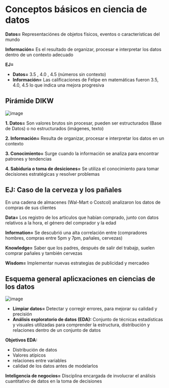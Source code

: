 # Conceptos básicos en ciencia de datos

**Datos=** Representaciónes de objetos físicos, eventos o características del mundo

**Información=** Es el resultado de organizar, procesar e interpretar los datos dentro de un contexto adecuado

**EJ=**
- **Datos=** 3.5 , 4.0 , 4.5 (números sin contexto)
- **Información=** Las calificaciones de Felipe en matemáticas fueron 3.5, 4.0, 4.5 lo que indica una mejora progresiva

## Pirámide DIKW

![image](https://github.com/user-attachments/assets/4945555d-2815-476a-ac1f-4925ee2eb4ad)

**1. Datos=** Son valores brutos sin procesar, pueden ser estructurados (Base de Datos) o no estructurados (imágenes, texto)

**2. Información=** Resulta de organizar, procesar e interpretar los datos en un contexto

**3. Conocimiento=** Surge cuando la información se analiza para encontrar patrones y tendencias

**4. Sabiduria o toma de desiciones=** Se utiliza el conocimiento para tomar decisiones estratégicas y resolver problemas

## EJ: Caso de la cerveza y los pañales

En una cadena de almacenes (Wal-Mart o Costcol) analizaron los datos de compras de sus clientes

**Data=** Los registro de los articulos que habían comprado, junto con datos relativos a la hora, el género del comprador y la edad

**Information=** Se descubrió una alta correlación entre (compradores hombres, compras entre 5pm y 7pm, pañales, cervezas)

**Knowledge=** Saber que los padres, después de salir del trabajp, suelen comprar pañales y también cervezas

**Wisdom=** Implementar nuevas estrategias de publicidad y mercadeo

## Esquema general aplicxaciones en ciencias de los datos

![image](https://github.com/user-attachments/assets/4af2feb3-ee22-4873-89c0-245ba5e6cb0b)

- **Limpiar datos=** Detectar y corregir errores, para mejorar su calidad y precisión
- **Análisis exploratorio de datos (EDA):** Conjunto de técnicas estadísticas y visuales utilizadas para comprender la estructura, distribución y relaciones dentro de un conjunto de datos

**Objetivos EDA:**
- Distribución de datos
- Valores atípicos
- relaciones entre variables
- calidad de los datos antes de modelarlos

**Inteligencia de negocios=** Disciplina encargada de involucrar el análisis cuantitativo de datos en la toma de decisiones

  
